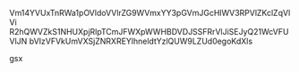 Vm14YVUxTnRWa1pOVldoVVlrZG9WVmxYY3pGVmJGcHlWV3RPVlZKclZqVlVi
R2hQWVZkS1NHUXpjRlpTCmJFWXpWWHBDVDJSSFRrVlJiSEJyQ21WcVFUVlJN
bVIzVFVkUmVXSjZNRXREYlhneldtYzlQUW9LZUd0egoKdXls

gsx